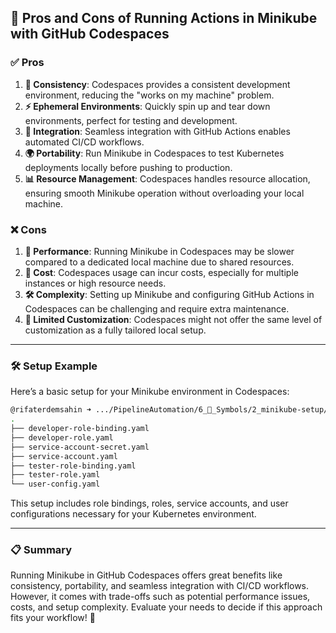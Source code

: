 ## 🌟 Pros and Cons of Running Actions in Minikube with GitHub Codespaces

### ✅ Pros
1. **🔄 Consistency**: Codespaces provides a consistent development environment, reducing the "works on my machine" problem.  
2. **⚡ Ephemeral Environments**: Quickly spin up and tear down environments, perfect for testing and development.  
3. **🤝 Integration**: Seamless integration with GitHub Actions enables automated CI/CD workflows.  
4. **🌍 Portability**: Run Minikube in Codespaces to test Kubernetes deployments locally before pushing to production.  
5. **📊 Resource Management**: Codespaces handles resource allocation, ensuring smooth Minikube operation without overloading your local machine.  

### ❌ Cons
1. **🐢 Performance**: Running Minikube in Codespaces may be slower compared to a dedicated local machine due to shared resources.  
2. **💸 Cost**: Codespaces usage can incur costs, especially for multiple instances or high resource needs.  
3. **🛠️ Complexity**: Setting up Minikube and configuring GitHub Actions in Codespaces can be challenging and require extra maintenance.  
4. **🔧 Limited Customization**: Codespaces might not offer the same level of customization as a fully tailored local setup.  

---

### 🛠️ Setup Example
Here’s a basic setup for your Minikube environment in Codespaces:

```bash
@rifaterdemsahin ➜ .../PipelineAutomation/6_🔣_Symbols/2_minikube-setup/kubernetes (main) $ tree
.
├── developer-role-binding.yaml
├── developer-role.yaml
├── service-account-secret.yaml
├── service-account.yaml
├── tester-role-binding.yaml
├── tester-role.yaml
└── user-config.yaml
```

This setup includes role bindings, roles, service accounts, and user configurations necessary for your Kubernetes environment.

---

### 📋 Summary
Running Minikube in GitHub Codespaces offers great benefits like consistency, portability, and seamless integration with CI/CD workflows. However, it comes with trade-offs such as potential performance issues, costs, and setup complexity. Evaluate your needs to decide if this approach fits your workflow! 🚀
